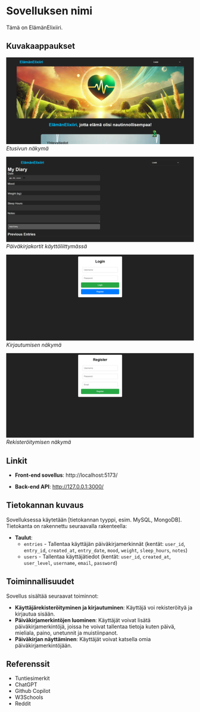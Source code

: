
# Sovelluksen nimi

Tämä on ElämänElixiiri.

## Kuvakaappaukset

![Sovelluksen etusivu](src/img/etusivu.png)
*Etusivun näkymä*

![Sovelluksen päiväkirjaosio](src/img/diary1.png)
*Päiväkirjakortit käyttöliittymässä*

![Sovelluksen kirjautuminen](src/img/loginpage.png)
*Kirjautumisen näkymä*

![Sovelluksen päiväkirjaosio](src/img/registerpage.png)
*Rekisteröitymisen näkymä*

## Linkit

- **Front-end sovellus**: http://localhost:5173/
  
- **Back-end API**:  http://127.0.0.1:3000/


## Tietokannan kuvaus

Sovelluksessa käytetään [tietokannan tyyppi, esim. MySQL, MongoDB]. Tietokanta on rakennettu seuraavalla rakenteella:

- **Taulut**:
  - `entries` - Tallentaa käyttäjän päiväkirjamerkinnät (kentät: `user_id`, `entry_id`, `created_at`, `entry_date`, `mood`, `weight`, `sleep_hours`, `notes`)
  - `users` - Tallentaa käyttäjätiedot (kentät: `user_id`, `created_at`, `user_level`, `username`, `email`, `password`)

## Toiminnallisuudet

Sovellus sisältää seuraavat toiminnot:

- **Käyttäjärekisteröityminen ja kirjautuminen**: Käyttäjä voi rekisteröityä ja kirjautua sisään.
- **Päiväkirjamerkintöjen luominen**: Käyttäjät voivat lisätä päiväkirjamerkintöjä, joissa he voivat tallentaa tietoja kuten päivä, mieliala, paino, unetunnit ja muistiinpanot.
- **Päiväkirjan näyttäminen**: Käyttäjät voivat katsella omia päiväkirjamerkintöjään.


## Referenssit

- Tuntiesimerkit
- ChatGPT
- Github Copilot
- W3Schools
- Reddit



